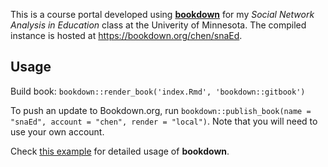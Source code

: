 This is a course portal developed using [**bookdown**](https://github.com/rstudio/bookdown) for my *Social Network Analysis in Education* class at the Univerity of Minnesota. The compiled instance is hosted at https://bookdown.org/chen/snaEd.

## Usage

Build book: `bookdown::render_book('index.Rmd', 'bookdown::gitbook')`

To push an update to Bookdown.org, run `bookdown::publish_book(name = "snaEd", account = "chen", render = "local")`. Note that you will need to use your own account.

Check [this example](https://github.com/rstudio/bookdown/tree/master/inst/examples) for detailed usage of **bookdown**.
